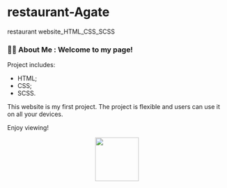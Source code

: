 # restaurant-Agate
restaurant website_HTML_CSS_SCSS

### :woman_technologist: About Me : Welcome to my page!

Project includes:
- HTML;
- CSS;
- SCSS.

This website is my first project.
The project is flexible and users can use it on all your devices.

Enjoy viewing!

<div id="header" align="center">
  <img src="https://media.giphy.com/media/3oKIPnAiaMCws8nOsE/giphy.gif" width="100"/>
</div>
